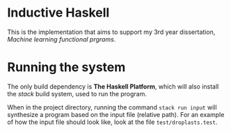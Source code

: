 # Inductive Haskell
This is the implementation that aims to support my 3rd year dissertation, _Machine learning functional prgrams_.

# Running the system
The only build dependency is __The Haskell Platform__, which will also install the _stack_ build system, used to run the program.

When in the project directory, running the command `stack run input` will synthesize a program based on the input file (relative path). For an example of how the input file should look like, look at the file `test/droplasts.test`.
